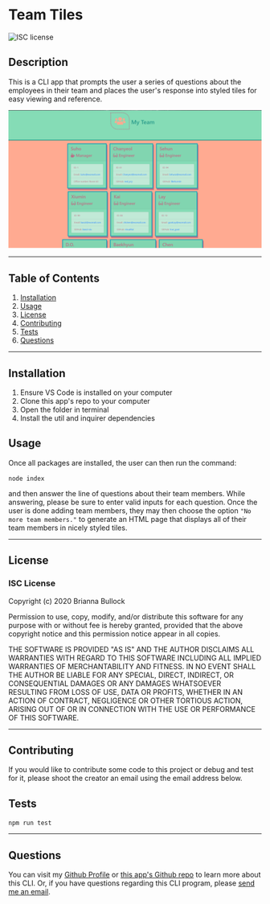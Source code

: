 
# Team Tiles
![ISC license](https://img.shields.io/badge/License-ISC-blue.svg) 

## Description 
This is a CLI app that prompts the user a series of questions about the employees in their team and places the user's response into styled tiles for easy viewing and reference.

![Team Tile App Image](./assets/team-tiles.png)

---

## Table of Contents
1. [Installation](#Installation)
2. [Usage](#Usage)
3. [License](#license)
4. [Contributing](#Contributing)
5. [Tests](#Tests)
6. [Questions](#Questions)
---

## Installation
1. Ensure VS Code is installed on your computer 
2. Clone this app's repo to your computer 
3. Open the folder in terminal 
4. Install the util and inquirer dependencies

## Usage
Once all packages are installed, the user can then run the command:

~~~JS 
node index 
~~~ 
 
and then answer the line of questions about their team members. While answering, please be sure to enter valid inputs for each question. Once the user is done adding team members, they may then choose the option `"No more team members."` to generate an HTML page that displays all of their team members in nicely styled tiles.

---

## License
### ISC License
Copyright (c) 2020 Brianna Bullock

Permission to use, copy, modify, and/or distribute this software for any purpose with or without fee is hereby granted, provided that the above copyright notice and this permission notice appear in all copies.

THE SOFTWARE IS PROVIDED "AS IS" AND THE AUTHOR DISCLAIMS ALL WARRANTIES WITH REGARD TO THIS SOFTWARE INCLUDING ALL IMPLIED WARRANTIES OF MERCHANTABILITY AND FITNESS. IN NO EVENT SHALL THE AUTHOR BE LIABLE FOR ANY SPECIAL, DIRECT, INDIRECT, OR CONSEQUENTIAL DAMAGES OR ANY DAMAGES WHATSOEVER RESULTING FROM LOSS OF USE, DATA OR PROFITS, WHETHER IN AN ACTION OF CONTRACT, NEGLIGENCE OR OTHER TORTIOUS ACTION, ARISING OUT OF OR IN CONNECTION WITH THE USE OR PERFORMANCE OF THIS SOFTWARE. 

---
## Contributing
If you would like to contribute some code to this project or debug and test for it, please shoot the creator an email using the email address below.

## Tests
~~~JS
npm run test
~~~
---

## Questions

You can visit my [Github Profile](https://www.github.com/kairora) or [this app's Github repo](https://github.com/kairora/team-tiles) to learn more about this CLI.
Or, if you have questions regarding this CLI program, please [send me an email](mailto:brianna.bullock16@gmail.com). 